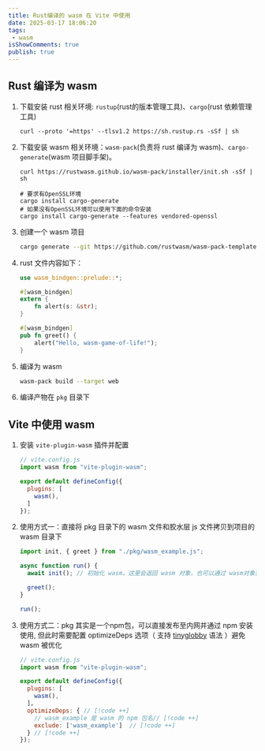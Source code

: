 ```yaml
---
title: Rust编译的 wasm 在 Vite 中使用
date: 2025-03-17 18:06:20
tags:
 - wasm
isShowComments: true
publish: true
---
```


## Rust 编译为 wasm

1. 下载安装 rust 相关环境: `rustup`(rust的版本管理工具)、`cargo`(rust 依赖管理工具)
  
    ```sh(linux|mac)
    curl --proto '=https' --tlsv1.2 https://sh.rustup.rs -sSf | sh
    ```

2. 下载安装 wasm 相关环境：`wasm-pack`(负责将 rust 编译为 wasm)、`cargo-generate`(wasm 项目脚手架)。

    ```sh(linux|mac)
    curl https://rustwasm.github.io/wasm-pack/installer/init.sh -sSf | sh

    # 要求有OpenSSL环境
    cargo install cargo-generate
    # 如果没有OpenSSL环境可以使用下面的命令安装
    cargo install cargo-generate --features vendored-openssl
    ```

3. 创建一个 wasm 项目

    ```sh
    cargo generate --git https://github.com/rustwasm/wasm-pack-template
    ```

4. rust 文件内容如下：

    ```rust
    use wasm_bindgen::prelude::*;

    #[wasm_bindgen]
    extern {
        fn alert(s: &str);
    }

    #[wasm_bindgen]
    pub fn greet() {
        alert("Hello, wasm-game-of-life!");
    }
    ```

5. 编译为 wasm

    ```sh
    wasm-pack build --target web
    ```

6. 编译产物在 `pkg` 目录下

## Vite 中使用 wasm

1. 安装 `vite-plugin-wasm` 插件并配置

    ```js
    // vite.config.js
    import wasm from "vite-plugin-wasm";

    export default defineConfig({
      plugins: [
        wasm(),
      ]
    });
    ```

2. 使用方式一：直接将 pkg 目录下的 wasm 文件和胶水层 js 文件拷贝到项目的 wasm 目录下

    ```javascript
    import init, { greet } from "./pkg/wasm_example.js";

    async function run() {
      await init(); // 初始化 wasm，这里会返回 wasm 对象，也可以通过 wasm对象获取到导出的函数和wasm.memory等

      greet();
    }

    run();
    ```

3. 使用方式二：pkg 其实是一个npm包，可以直接发布至内网并通过 npm 安装使用, 但此时需要配置 optimizeDeps 选项（ 支持 [tinyglobby](https://github.com/SuperchupuDev/tinyglobby) 语法  ）避免 wasm 被优化

    ```js
    // vite.config.js
    import wasm from "vite-plugin-wasm";

    export default defineConfig({
      plugins: [
        wasm(),
      ]，
      optimizeDeps: { // [!code ++]
        // wasm_example 是 wasm 的 npm 包名// [!code ++]
        exclude: ['wasm_example']  // [!code ++]
      } // [!code ++]
    });
    
    ```

